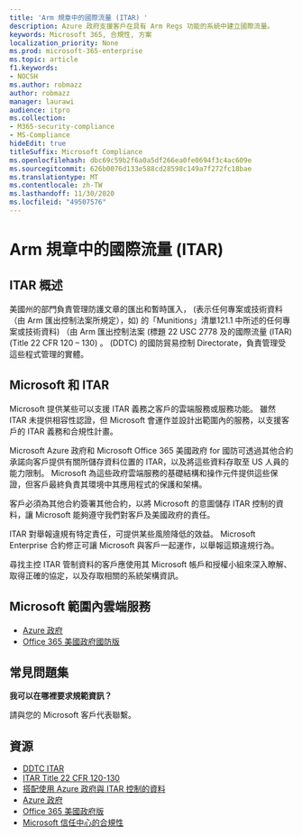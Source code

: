 ```yaml
---
title: 'Arm 規章中的國際流量 (ITAR) '
description: Azure 政府支援客戶在具有 Arm Regs 功能的系統中建立國際流量。
keywords: Microsoft 365, 合規性, 方案
localization_priority: None
ms.prod: microsoft-365-enterprise
ms.topic: article
f1.keywords:
- NOCSH
ms.author: robmazz
author: robmazz
manager: laurawi
audience: itpro
ms.collection:
- M365-security-compliance
- MS-Compliance
hideEdit: true
titleSuffix: Microsoft Compliance
ms.openlocfilehash: dbc69c59b2f6a0a5df266ea0fe0694f3c4ac609e
ms.sourcegitcommit: 626b0076d133e588cd28598c149a7f272fc18bae
ms.translationtype: MT
ms.contentlocale: zh-TW
ms.lasthandoff: 11/30/2020
ms.locfileid: "49507576"
---
```

# <a name="international-traffic-in-arms-regulations-itar"></a>Arm 規章中的國際流量 (ITAR) 

## <a name="itar-overview"></a>ITAR 概述

美國州的部門負責管理防護文章的匯出和暫時匯入， (表示任何專案或技術資料（由 Arm 匯出控制法案所規定），如) 的「Munitions」清單121.1 中所述的任何專案或技術資料) （由 Arm 匯出控制法案 (標題 22 USC 2778 及的國際流量 (ITAR)  (Title 22 CFR 120 – 130) 。  (DDTC) 的國防貿易控制 Directorate，負責管理受這些程式管理的實體。

## <a name="microsoft-and-itar"></a>Microsoft 和 ITAR

Microsoft 提供某些可以支援 ITAR 義務之客戶的雲端服務或服務功能。 雖然 ITAR 未提供相容性認證，但 Microsoft 會運作並設計出範圍內的服務，以支援客戶的 ITAR 義務和合規性計畫。  
  
Microsoft Azure 政府和 Microsoft Office 365 美國政府 for 國防可透過其他合約承諾向客戶提供有關所儲存資料位置的 ITAR，以及將這些資料存取至 US 人員的能力限制。 Microsoft 為這些政府雲端服務的基礎結構和操作元件提供這些保證，但客戶最終負責其環境中其應用程式的保護和架構。  
  
客戶必須為其他合約簽署其他合約，以將 Microsoft 的意圖儲存 ITAR 控制的資料，讓 Microsoft 能夠遵守我們對客戶及美國政府的責任。  
  
ITAR 對舉報違規有特定責任，可提供某些風險降低的效益。 Microsoft Enterprise 合約修正可讓 Microsoft 與客戶一起運作，以舉報這類違規行為。  
  
尋找主控 ITAR 管制資料的客戶應使用其 Microsoft 帳戶和授權小組來深入瞭解、取得正確的協定，以及存取相關的系統架構資訊。

## <a name="microsoft-in-scope-cloud-services"></a>Microsoft 範圍內雲端服務

- [Azure 政府](https://aka.ms/AzureCompliance)
- [Office 365 美國政府國防版](https://go.microsoft.com/fwlink/p/?LinkID=2077751)

## <a name="frequently-asked-questions"></a>常見問題集

**我可以在哪裡要求規範資訊？**

請與您的 Microsoft 客戶代表聯繫。

## <a name="resources"></a>資源

- [DDTC ITAR](https://www.pmddtc.state.gov/?id=ddtc_kb_article_page&sys_id=24d528fddbfc930044f9ff621f961987)
- [ITAR Title 22 CFR 120-130](https://aka.ms/itar)
- [搭配使用 Azure 政府與 ITAR 控制的資料](https://aka.ms/azure-itar-guide)
- [Azure 政府](https://azure.microsoft.com/features/gov/)
- [Office 365 美國政府版](https://products.office.com/government/office-365-web-services-for-government)
- [Microsoft 信任中心的合規性](https://www.microsoft.com/trust-center/compliance/compliance-overview)
